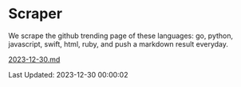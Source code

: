 # Scraper

We scrape the github trending page of these languages: go, python, javascript, swift, html, ruby, and push a markdown result everyday.

[2023-12-30.md](https://github.com/henson/Scraper/blob/master/2023-12-30.md)

Last Updated: 2023-12-30 00:00:02